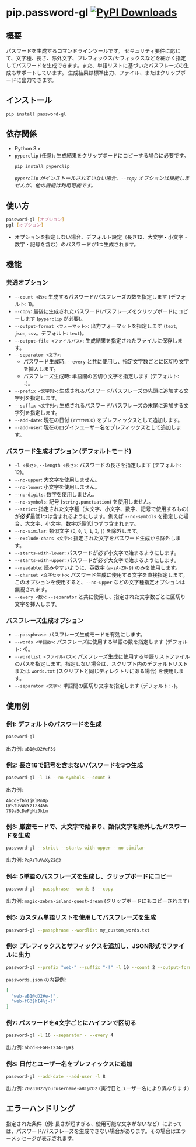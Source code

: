 # pip.password-gl [![PyPI Downloads](https://static.pepy.tech/badge/password-gl)](https://pepy.tech/projects/password-gl)


## 概要
パスワードを生成するコマンドラインツールです。
セキュリティ要件に応じて、文字種、長さ、除外文字、プレフィックス/サフィックスなどを細かく指定してパスワードを生成できます。また、単語リストに基づいたパスフレーズの生成もサポートしています。
生成結果は標準出力、ファイル、またはクリップボードに出力できます。

## インストール
```bash
pip install password-gl
```

## 依存関係
*   Python 3.x
*   `pyperclip` (任意): 生成結果をクリップボードにコピーする場合に必要です。
    ```bash
    pip install pyperclip
    ```
    *`pyperclip` がインストールされていない場合、`--copy` オプションは機能しませんが、他の機能は利用可能です。*

## 使い方
```bash
password-gl [オプション]
pgl [オプション]
```
*   オプションを指定しない場合、デフォルト設定（長さ12、大文字・小文字・数字・記号を含む）のパスワードが1つ生成されます。

## 機能
### 共通オプション
*   `--count <数>`: 生成するパスワード/パスフレーズの数を指定します (デフォルト: 1)。
*   `--copy`: 最後に生成されたパスワード/パスフレーズをクリップボードにコピーします (`pyperclip` が必要)。
*   `--output-format <フォーマット>`: 出力フォーマットを指定します (`text`, `json`, `csv`。デフォルト: `text`)。
*   `--output-file <ファイルパス>`: 生成結果を指定されたファイルに保存します。
*   `--separator <文字>`:
    *   パスワード生成時: `--every` と共に使用し、指定文字数ごとに区切り文字を挿入します。
    *   パスフレーズ生成時: 単語間の区切り文字を指定します (デフォルト: `-`)。
*   `--prefix <文字列>`: 生成されるパスワード/パスフレーズの先頭に追加する文字列を指定します。
*   `--suffix <文字列>`: 生成されるパスワード/パスフレーズの末尾に追加する文字列を指定します。
*   `--add-date`: 現在の日付 (`YYYYMMDD`) をプレフィックスとして追加します。
*   `--add-user`: 現在のログインユーザー名をプレフィックスとして追加します。

### パスワード生成オプション (デフォルトモード)
*   `-l <長さ>`, `--length <長さ>`: パスワードの長さを指定します (デフォルト: 12)。
*   `--no-upper`: 大文字を使用しません。
*   `--no-lower`: 小文字を使用しません。
*   `--no-digits`: 数字を使用しません。
*   `--no-symbols`: 記号 (`string.punctuation`) を使用しません。
*   `--strict`: 指定された文字種（大文字、小文字、数字、記号で使用するもの）が**必ず**最低1つは含まれるようにします。例えば `--no-symbols` を指定した場合、大文字、小文字、数字が最低1つずつ含まれます。
*   `--no-similar`: 類似文字 (`O`, `0`, `l`, `1`, `I`, `|`) を除外します。
*   `--exclude-chars <文字>`: 指定された文字をパスワード生成から除外します。
*   `--starts-with-lower`: パスワードが必ず小文字で始まるようにします。
*   `--starts-with-upper`: パスワードが必ず大文字で始まるようにします。
*   `--readable`: 読みやすいように、英数字 (`a-zA-Z0-9`) のみを使用します。
*   `--charset <文字セット>`: パスワード生成に使用する文字を直接指定します。このオプションを使用すると、`--no-upper` などの文字種指定オプションは無視されます。
*   `--every <数>`: `--separator` と共に使用し、指定された文字数ごとに区切り文字を挿入します。

### パスフレーズ生成オプション
*   `--passphrase`: パスフレーズ生成モードを有効にします。
*   `--words <単語数>`: パスフレーズに使用する単語の数を指定します (デフォルト: 4)。
*   `--wordlist <ファイルパス>`: パスフレーズ生成に使用する単語リストファイルのパスを指定します。指定しない場合は、スクリプト内のデフォルトリストまたは `words.txt` (スクリプトと同じディレクトリにある場合) を使用します。
*   `--separator <文字>`: 単語間の区切り文字を指定します (デフォルト: `-`)。

## 使用例
### 例1: デフォルトのパスワードを生成
```bash
password-gl
```
出力例: `aB1@cD2#eF3$`

### 例2: 長さ16で記号を含まないパスワードを3つ生成
```bash
password-gl -l 16 --no-symbols --count 3
```
出力例:
```
AbCdEfGhIjKlMnOp
QrStUvWxYz123456
789aBcDeFgHiJkLm
```

### 例3: 厳密モードで、大文字で始まり、類似文字を除外したパスワードを生成
```bash
password-gl --strict --starts-with-upper --no-similar
```
出力例: `PqRsTuVwXyZ2@3`

### 例4: 5単語のパスフレーズを生成し、クリップボードにコピー
```bash
password-gl --passphrase --words 5 --copy
```
出力例: `magic-zebra-island-quest-dream` (クリップボードにもコピーされます)

### 例5: カスタム単語リストを使用してパスフレーズを生成
```bash
password-gl --passphrase --wordlist my_custom_words.txt
```

### 例6: プレフィックスとサフィックスを追加し、JSON形式でファイルに出力
```bash
password-gl --prefix "web-" --suffix "-!" -l 10 --count 2 --output-format json --output-file passwords.json
```
`passwords.json` の内容例:
```json
[
  "web-aB1@cD2#e-!",
  "web-fG3$hI4%j-!"
]
```

### 例7: パスワードを4文字ごとにハイフンで区切る
```bash
password-gl -l 16 --separator - --every 4
```
出力例: `abcd-EFGH-1234-!@#$`

### 例8: 日付とユーザー名をプレフィックスに追加
```bash
password-gl --add-date --add-user -l 8
```
出力例: `20231027yourusername-aB1@cD2` (実行日とユーザー名により異なります)

## エラーハンドリング
指定された条件（例: 長さが短すぎる、使用可能な文字がないなど）によっては、パスワード/パスフレーズを生成できない場合があります。その場合はエラーメッセージが表示されます。